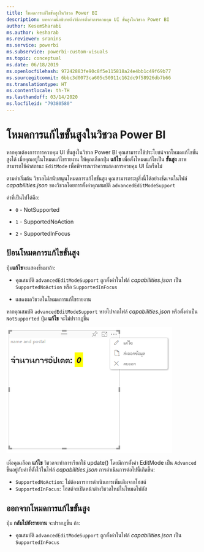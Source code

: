 ```yaml
---
title: โหมดการแก้ไขขั้นสูงในวิชวล Power BI
description: บทความนี้อธิบายถึงวิธีการตั้งค่าการควบคุม UI ขั้นสูงในวิชวล Power BI
author: KesemSharabi
ms.author: kesharab
ms.reviewer: sranins
ms.service: powerbi
ms.subservice: powerbi-custom-visuals
ms.topic: conceptual
ms.date: 06/18/2019
ms.openlocfilehash: 97242883fe90c8f5e115818a24e4bb1c49f69b77
ms.sourcegitcommit: 6bbc3d0073ca605c50911c162dc9f58926db7b66
ms.translationtype: HT
ms.contentlocale: th-TH
ms.lasthandoff: 03/14/2020
ms.locfileid: "79380580"
---
```

# <a name="advanced-edit-mode-in-power-bi-visuals"></a>โหมดการแก้ไขขั้นสูงในวิชวล Power BI

หากคุณต้องการการควบคุม UI ขั้นสูงในวิชวล Power BI คุณสามารถใช้ประโยชน์จากโหมดแก้ไขขั้นสูงได้ เมื่อคุณอยู่ในโหมดแก้ไขรายงาน ให้คุณเลือกปุ่ม **แก้ไข** เพื่อตั้งโหมดแก้ไขเป็น **ขั้นสูง** ภาพสามารถใช้ค่าสถานะ `EditMode` เพื่อพิจารณาว่าควรแสดงการควบคุม UI นี้หรือไม่

ตามค่าเริ่มต้น วิชวลไม่สนับสนุนโหมดการแก้ไขขั้นสูง คุณสามารถระบุสิ่งนี้ได้อย่างชัดเจนในไฟล์ *capabilities.json* ของวิชวลโดยการตั้งค่าคุณสมบัติ `advancedEditModeSupport`

ค่าที่เป็นไปได้คือ:

- `0` - NotSupported

- `1` - SupportedNoAction

- `2` - SupportedInFocus

## <a name="enter-advanced-edit-mode"></a>ป้อนโหมดการแก้ไขขั้นสูง

ปุ่ม**แก้ไข**จะแสดงขึ้นมาถ้า:

* คุณสมบัติ `advancedEditModeSupport` ถูกตั้งค่าในไฟล์ *capabilities.json* เป็น `SupportedNoAction` หรือ `SupportedInFocus`

* แสดงผลวิชวลในโหมดการแก้ไขรายงาน

หากคุณสมบัติ `advancedEditModeSupport` หายไปจากไฟล์ *capabilities.json* หรือตั้งค่าเป็น `NotSupported` ปุ่ม **แก้ไข** จะไม่ปรากฏขึ้น

![เข้าสู่โหมดการแก้ไข](media/advanced-edit-mode/edit-mode.png)

เมื่อคุณเลือก **แก้ไข** วิชวลจะทำการเรียกใช้ update() โดยมีการตั้งค่า EditMode เป็น `Advanced` ขึ้นอยู่กับค่าที่ตั้งไว้ในไฟล์ *capabilities.json* การดำเนินการต่อไปนี้เกิดขึ้น:

* `SupportedNoAction`: ไม่ต้องการการดำเนินการเพิ่มเติมจากโฮสต์
* `SupportedInFocus`: โฮสต์จะเปิดหน้าต่างวิชวลใหม่ในโหมดโฟกัส

## <a name="exit-advanced-edit-mode"></a>ออกจากโหมดการแก้ไขขั้นสูง

ปุ่ม **กลับไปยังรายงาน** จะปรากฏขึ้น ถ้า:

* คุณสมบัติ `advancedEditModeSupport` ถูกตั้งค่าในไฟล์ *capabilities.json* เป็น `SupportedInFocus`
